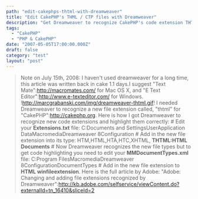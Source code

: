```yaml
---
path: "edit-cakephps-thtml-with-dreamweaver"
title: "Edit CakePHP's THML / CTP files with Dreamweaver"
description: "Get Dreamweaver to recognize CakePHP's code extension THTML and highlight it correctly."
tags: 
  - "CakePHP"
  - "PHP & CakePHP"
date: "2007-05-05T17:00:00.000Z"
draft: false
category: "test"
layout: "post"
---
```


> Note on July 15th, 2008: I haven't used dreamweaver for a long time, this article was written back in cake 1.1 days.I suggest "Text Mate":http://macromates.com/ for Mac OS X, and "E Text Editor":http://www.e-texteditor.com/ for Windows.
!http://marcgrabanski.com/img/dreamweaver-thtml.gif!
I needed Dreamweaver to recognize a new file extension called, "thtml" for "CakePHP":http://cakephp.org. Here is how I got Dreamweaver to recognize new code extensions and highlight them correctly: # Edit your **Extensions.txt** file: C:Documents and SettingsUserApplication DataMacromediaDreamweaver 8Configuration # Add in the new file extension into its type: HTM,HTML,HTA,HTC,XHTML, **THTML:HTML Documents** # Now Dreamweaver recognizes the new file types but to get code highlighting you need to edit your **MMDocumentTypes.xml** file: C:Program FilesMacromediaDreamweaver 8ConfigurationDocumentTypes # Add in the new file extension to **HTML winfileextension**. Here is the full article by Adobe: "Adobe: Changing and adding file extensions recognized by Dreamweaver":http://kb.adobe.com/selfservice/viewContent.do?externalId=tn_16410&sliceId=2